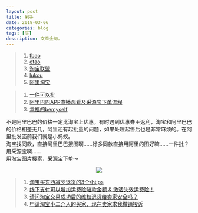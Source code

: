 ```yaml
---
layout: post
title: 剁手
date: 2018-03-06
categories: blog
tags: [买]
description: 文章金句。
---
```


>1. [tbao](https://login.taobao.com/member/login.jhtml?from=taobaoindex&f=top&style=&sub=true&redirect_url=https%3A%2F%2Fi.taobao.com%2Fmy_taobao.htm)
>1. [etao](https://www.etao.com)
>1. [淘宝联盟](http://pub.alimama.com/?spm=a219t.7664554.a214tr8.7.6a5135d9DYSk7L)
>1. [lukou](http://www.lukou.com/circle)
>1. [阿里淘宝](http://www.lukou.com/userfeed/14933054)

<p>
  </p>

>1. [一件可以批](http://www.lukou.com/userfeed/14907835)
>1. [阿里巴巴APP直播观看及采源宝下单流程](http://www.lukou.com/userfeed/12714218)
>1. [幸福的bemyself](http://www.lukou.com/userfeed/15341486)


不是阿里巴巴的价格一定比淘宝上优惠，有时遇到优惠券＋返利，淘宝和阿里巴巴的价格相差无几，阿里还有起批量的问题，如果处理起售后也是非常麻烦的。在阿里批发面前我们就是小蚂蚁。<br>
淘宝找同款，直接阿里巴巴搜图啊……好多同款直接用阿里的图好嘛……一件批？用采源宝啊……<br>
用淘宝图片搜索，采源宝下单～


<center>
    <p><img src="http://wx3.sinaimg.cn/large/005IPc5ngy1fr4a0azdcvj30dw0dv0vk.jpg" align="center"></p>
</center>

<p>
  </p>

>1. [淘宝买东西减少退货的3个小tips](http://www.lukou.com/userfeed/14276515)
>1. [线下支付可以增加运费险赔款金额 & 激活失效运费险！](http://www.lukou.com/userfeed/13993821)
>1. [请问淘宝交易成功后的维权退货给卖家安全吗？](https://wenwen.sogou.com/z/q659314893.htm)
>1. [申请淘宝小二介入的买家，现在卖家求我撤销投诉](http://bbs.tianya.cn/m/post-funinfo-6056867-1.shtml)
